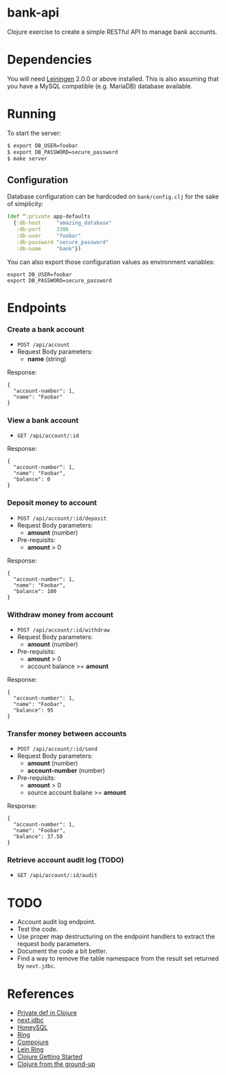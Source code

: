 # bank-api

Clojure exercise to create a simple RESTful API to manage bank accounts.

# Dependencies

You will need [Leiningen][] 2.0.0 or above installed. This is also assuming that you have a MySQL compatible (e.g. MariaDB) database available.

[leiningen]: https://github.com/technomancy/leiningen

# Running

To start the server:

```clojure
$ export DB_USER=foobar
$ export DB_PASSWORD=secure_password
$ make server
```

## Configuration

Database configuration can be hardcoded on `bank/config.clj` for the sake of simplicity:

```clojure
(def ^:private app-defaults
  {:db-host     "amazing_database"
   :db-port     3306
   :db-user     "foobar"
   :db-password "secure_password"
   :db-name     "bank"})
```

You can also export those configuration values as environment variables:

```
export DB_USER=foobar
export DB_PASSWORD=secure_password
```

# Endpoints

### Create a bank account

- `POST /api/account`
- Request Body parameters:
    - **name** (string)

Response:
```
{
  "account-number": 1,
  "name": "Foobar"
}
```

### View a bank account

- `GET /api/account/:id`

Response:
```
{
  "account-number": 1,
  "name": "Foobar",
  "balance": 0
}
```

### Deposit money to account

- `POST /api/account/:id/deposit`
- Request Body parameters:
    - **amount** (number)
- Pre-requisits:
    - **amount** > 0

Response:
```
{
  "account-number": 1,
  "name": "Foobar",
  "balance": 100
}
```

### Withdraw money from account

- `POST /api/account/:id/withdraw`
- Request Body parameters:
    - **amount** (number)
- Pre-requisits:
    - **amount** > 0
    - account balance >= **amount**

Response:
```
{
  "account-number": 1,
  "name": "Foobar",
  "balance": 95
}
```

### Transfer money between accounts

- `POST /api/account/:id/send`
- Request Body parameters:
    - **amount** (number)
    - **account-number** (number)
- Pre-requisits:
    - **amount** > 0
    - source account balane >= **amount**

Response:
```
{
  "account-number": 1,
  "name": "Foobar",
  "balance": 37.50
}
```

### Retrieve account audit log (TODO)

- `GET /api/account/:id/audit`

# TODO
- Account audit log endpoint.
- Test the code.
- Use proper map destructuring on the endpoint handlers to extract the request body parameters.
- Document the code a bit better.
- Find a way to remove the table namespace from the result set returned by `next.jdbc`.

# References
- [Private def in Clojure](https://stackoverflow.com/questions/20443545/private-def-in-clojure-clojurescript)
- [next.jdbc](https://github.com/seancorfield/next-jdbc)
- [HoneySQL](https://github.com/seancorfield/honeysql)
- [Ring](https://github.com/ring-clojure/ring)
- [Compojure](https://github.com/weavejester/compojure)
- [Lein Ring](https://github.com/weavejester/lein-ring)
- [Clojure Getting Started](https://clojure.org/guides/getting_started)
- [Clojure from the ground-up](https://aphyr.com/posts/301-clojure-from-the-ground-up-welcome)
